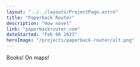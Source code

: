 ```yaml
---
layout: "../../layouts/ProjectPage.astro"
title: "Paperback Router"
description: "How novel"
link: "paperbackrouter.com"
dateStarted: "Feb 08 2023"
heroImage: "/projects/paperback-router/alt.png"
---
```


Books! On maps!
